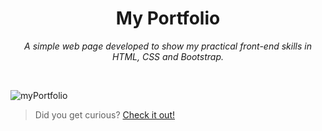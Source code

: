 <h1 align="center">My Portfolio</h1>
<p align="center">
 <em> A simple web page developed to show my practical front-end skills in HTML, CSS and Bootstrap. </em>
</p></br>

![myPortfolio](https://github.com/amkimberly/alura-frontend/assets/70042529/6832c1b8-4811-48d5-b486-8861e7b0c022)
> Did you get curious? [Check it out!](https://amanda-marques.vercel.app/)








